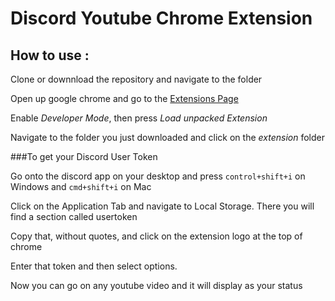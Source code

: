 # Discord Youtube Chrome Extension
## How to use :
Clone or downnload the repository and navigate to the folder

Open up google chrome and go to the [Extensions Page](chrome://extensions)

Enable *Developer Mode*, then press *Load unpacked Extension*

Navigate to the folder you just downloaded and click on the *extension* folder

###To get your Discord User Token

Go onto the discord app on your desktop and press `control+shift+i` on Windows and `cmd+shift+i` on Mac

Click on the Application Tab and navigate to Local Storage. There you will find a section called usertoken

Copy that, without quotes, and click on the extension logo at the top of chrome

Enter that token and then select options.

Now you can go on any youtube video and it will display as your status

